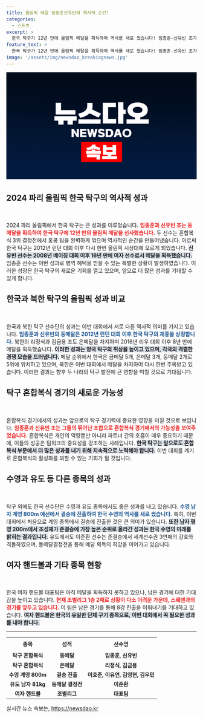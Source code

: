 ```yaml
---
title: 올림픽 메달 임종훈신유빈의 역사적 순간!
categories:
  - 스포츠
excerpt: >
  한국 탁구가 12년 만에 올림픽 메달을 획득하며 역사를 새로 썼습니다! 임종훈-신유빈 조가 혼합복식 동메달을 차지했고, 북한은 8년 만의 메달을 안았습니다. 메달 소식이 연이어 들려오는 가운데, 수영과 유도에서도 기대를 모으고 있습니다. 한국 선수들의 다음 경기를 놓치지 마세요!
feature_text: >
  한국 탁구가 12년 만에 올림픽 메달을 획득하며 역사를 새로 썼습니다! 임종훈-신유빈 조가 혼합복식 동메달을 차지했고, 북한은 8년 만의 메달을 안았습니다. 메달 소식이 연이어 들려오는 가운데, 수영과 유도에서도 기대를 모으고 있습니다. 한국 선수들의 다음 경기를 놓치지 마세요!
image: '/assets/img/newsdao_breakingnews.jpg'
---
```


<p><img src="/assets/img/newsdao_breakingnews.jpg" alt="ontimetimes 속보" /></p>

<h2 data-ke-size="size26">2024 파리 올림픽 한국 탁구의 역사적 성과</h2>

<p data-ke-size="size16">&nbsp;</p>

<p>2024 파리 올림픽에서 한국 탁구는 큰 성과를 이루었습니다. <b><span style="color: #ee2323;">임종훈과 신유빈 조는 동메달을 획득하여 한국 탁구에 12년 만의 올림픽 메달을 선사했습니다.</span></b> 두 선수는 혼합복식 3위 결정전에서 홍콩 팀을 완벽하게 꺾으며 역사적인 순간을 만들어냈습니다. 이로써 한국 탁구는 2012년 런던 대회 이후 다시 한번 올림픽 시상대에 오르게 되었습니다. <b><span style="background-color: #21538527;">신유빈 선수는 2008년 베이징 대회 이후 16년 만에 여자 선수로서 메달을 획득했습니다.</span></b> 임종훈 선수는 이번 성과로 병역 혜택을 받을 수 있는 특별한 상황이 발생하였습니다. 이러한 성장은 한국 탁구의 새로운 기회를 열고 있으며, 앞으로 더 많은 성과를 기대할 수 있게 합니다. </p>

<h2 data-ke-size="size26">한국과 북한 탁구의 올림픽 성과 비교</h2>

<p data-ke-size="size16">&nbsp;</p>

<p>한국과 북한 탁구 선수단의 성과는 이번 대회에서 서로 다른 역사적 의미를 가지고 있습니다. <b><span style="color: #1a5490;">임종훈과 신유빈의 동메달은 2012년 런던 대회 이후 한국 탁구의 재흥을 상징합니다.</span></b> 북한의 리정식과 김금용 조도 은메달을 차지하며 2016년 리우 대회 이후 8년 만에 메달을 획득했습니다. <b><span style="background-color: #21538527;">이러한 성과는 양국 탁구의 위상을 높이고 있으며, 각국의 격렬한 경쟁 모습을 드러냅니다.</span></b> 메달 순위에서 한국은 금메달 5개, 은메달 3개, 동메달 2개로 5위에 위치하고 있으며, 북한은 이번 대회에서 메달을 차지하여 다시 한번 주목받고 있습니다. 이러한 결과는 향후 두 나라의 탁구 발전에 큰 영향을 미칠 것으로 기대됩니다.</p>

<h2 data-ke-size="size26">탁구 혼합복식 경기의 새로운 가능성</h2>

<p data-ke-size="size16">&nbsp;</p>

<p>혼합복식 경기에서의 성과는 앞으로의 탁구 경기력에 중요한 영향을 미칠 것으로 보입니다. <b><span style="color: #ee2323;">임종훈과 신유빈 조는 그들의 뛰어난 조합으로 혼합복식 경기에서의 가능성을 보여주었습니다.</span></b> 혼합복식은 개인의 역량뿐만 아니라 파트너 간의 호흡이 매우 중요하기 때문에, 이들의 성공은 팀워크의 중요성을 강조하는 사례입니다. <b><span style="background-color: #21538527;">한국 탁구는 앞으로도 혼합복식 부문에서 더 많은 성과를 내기 위해 지속적으로 노력해야 합니다.</span></b> 이번 대회를 계기로 혼합복식의 활성화를 꾀할 수 있는 기회가 될 것입니다.</p>

<h2 data-ke-size="size26">수영과 유도 등 다른 종목의 성과</h2>

<p data-ke-size="size16">&nbsp;</p>

<p>탁구 외에도 한국 선수단은 수영과 유도 종목에서도 좋은 성과를 내고 있습니다. <b><span style="color: #1a5490;">수영 남자 계영 800m 예선에서 결승에 진출하여 한국 수영의 역사를 새로 썼습니다.</span></b> 특히, 이번 대회에서 처음으로 계영 종목에서 결승에 진출한 것은 큰 의미가 있습니다. <b><span style="background-color: #21538527;">또한 남자 평영 200m에서 조성재가 준결승에 가장 높은 순위로 올라간 성과는 한국 수영의 미래를 밝히는 결과입니다.</span></b> 유도에서도 이준환 선수는 준결승에서 세계선수권 3연패의 강호와 격돌하였으며, 동메달결정전을 통해 메달 획득의 희망을 이어가고 있습니다.</p>

<h2 data-ke-size="size26">여자 핸드볼과 기타 종목 현황</h2>

<p data-ke-size="size16">&nbsp;</p>

<p>한국 여자 핸드볼 대표팀은 아직 메달을 획득하지 못하고 있으나, 남은 경기에 대한 기대감을 높이고 있습니다. <b><span style="color: #ee2323;">현재 조별리그 1승 2패로 상황이 다소 어려운 가운데, 스웨덴과의 경기를 앞두고 있습니다.</span></b> 이 팀은 남은 경기를 통해 8강 진출을 이뤄내기를 기대하고 있습니다. <b><span style="background-color: #21538527;">여자 핸드볼은 한국의 유일한 단체 구기 종목으로, 이번 대회에서 꼭 필요한 성과를 내야 합니다.</span></b></p>

<hr>

<table style="width: 100%; border-collapse: collapse;">
  <tr>
    <td style="text-align: center; height: 30px;"><b>종목</b></td>
    <td style="text-align: center; height: 30px;"><b>성적</b></td>
    <td style="text-align: center; height: 30px;"><b>선수명</b></td>
  </tr>
  <tr>
    <td style="text-align: center; height: 17px;"><b>탁구 혼합복식</b></td>
    <td style="text-align: center; height: 17px;"><b>동메달</b></td>
    <td style="text-align: center; height: 17px;"><b>임종훈, 신유빈</b></td>
  </tr>
  <tr>
    <td style="text-align: center; height: 17px;"><b>탁구 혼합복식</b></td>
    <td style="text-align: center; height: 17px;"><b>은메달</b></td>
    <td style="text-align: center; height: 17px;"><b>리정식, 김금용</b></td>
  </tr>
  <tr>
    <td style="text-align: center; height: 17px;"><b>수영 계영 800m</b></td>
    <td style="text-align: center; height: 17px;"><b>결승 진출</b></td>
    <td style="text-align: center; height: 17px;"><b>이호준, 이유연, 김영현, 김우민</b></td>
  </tr>
  <tr>
    <td style="text-align: center; height: 17px;"><b>유도 남자 81kg</b></td>
    <td style="text-align: center; height: 17px;"><b>동메달 결정전</b></td>
    <td style="text-align: center; height: 17px;"><b>이준환</b></td>
  </tr>
  <tr>
    <td style="text-align: center; height: 17px;"><b>여자 핸드볼</b></td>
    <td style="text-align: center; height: 17px;"><b>조별리그</b></td>
    <td style="text-align: center; height: 17px;"><b>대표팀</b></td>
  </tr>
</table>
실시간 뉴스 속보는, <a href="https://newsdao.kr" rel="dofollow">https://newsdao.kr</a>


